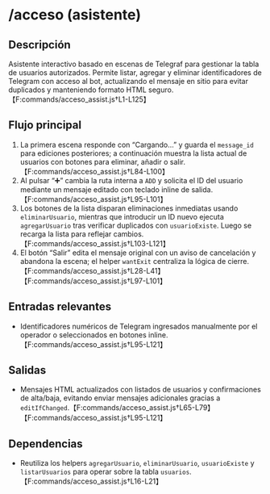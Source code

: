# /acceso (asistente)

## Descripción
Asistente interactivo basado en escenas de Telegraf para gestionar la tabla de usuarios autorizados. Permite listar, agregar y eliminar identificadores de Telegram con acceso al bot, actualizando el mensaje en sitio para evitar duplicados y manteniendo formato HTML seguro.【F:commands/acceso_assist.js†L1-L125】

## Flujo principal
1. La primera escena responde con “Cargando…” y guarda el `message_id` para ediciones posteriores; a continuación muestra la lista actual de usuarios con botones para eliminar, añadir o salir.【F:commands/acceso_assist.js†L84-L100】
2. Al pulsar “➕” cambia la ruta interna a `ADD` y solicita el ID del usuario mediante un mensaje editado con teclado inline de salida.【F:commands/acceso_assist.js†L95-L101】
3. Los botones de la lista disparan eliminaciones inmediatas usando `eliminarUsuario`, mientras que introducir un ID nuevo ejecuta `agregarUsuario` tras verificar duplicados con `usuarioExiste`. Luego se recarga la lista para reflejar cambios.【F:commands/acceso_assist.js†L103-L121】
4. El botón “Salir” edita el mensaje original con un aviso de cancelación y abandona la escena; el helper `wantExit` centraliza la lógica de cierre.【F:commands/acceso_assist.js†L28-L41】【F:commands/acceso_assist.js†L97-L101】

## Entradas relevantes
- Identificadores numéricos de Telegram ingresados manualmente por el operador o seleccionados en botones inline.【F:commands/acceso_assist.js†L95-L121】

## Salidas
- Mensajes HTML actualizados con listados de usuarios y confirmaciones de alta/baja, evitando enviar mensajes adicionales gracias a `editIfChanged`.【F:commands/acceso_assist.js†L65-L79】【F:commands/acceso_assist.js†L95-L121】

## Dependencias
- Reutiliza los helpers `agregarUsuario`, `eliminarUsuario`, `usuarioExiste` y `listarUsuarios` para operar sobre la tabla `usuarios`.【F:commands/acceso_assist.js†L16-L21】

